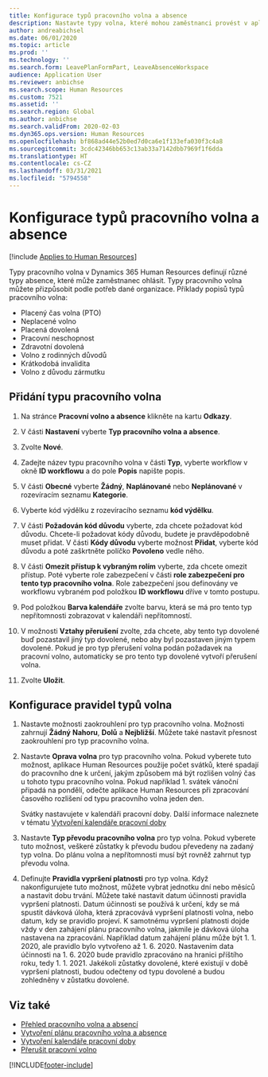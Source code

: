 ```yaml
---
title: Konfigurace typů pracovního volna a absence
description: Nastavte typy volna, které mohou zaměstnanci provést v aplikaci Dynamics 365 Human Resources.
author: andreabichsel
ms.date: 06/01/2020
ms.topic: article
ms.prod: ''
ms.technology: ''
ms.search.form: LeavePlanFormPart, LeaveAbsenceWorkspace
audience: Application User
ms.reviewer: anbichse
ms.search.scope: Human Resources
ms.custom: 7521
ms.assetid: ''
ms.search.region: Global
ms.author: anbichse
ms.search.validFrom: 2020-02-03
ms.dyn365.ops.version: Human Resources
ms.openlocfilehash: bf868ad44e52b0ed7d0ca6e1f133efa030f3c4a8
ms.sourcegitcommit: 3cdc42346bb653c13ab33a7142dbb7969f1f6dda
ms.translationtype: HT
ms.contentlocale: cs-CZ
ms.lasthandoff: 03/31/2021
ms.locfileid: "5794558"
---
```

# <a name="configure-leave-and-absence-types"></a>Konfigurace typů pracovního volna a absence

[!include [Applies to Human Resources](../includes/applies-to-hr.md)]

Typy pracovního volna v Dynamics 365 Human Resources definují různé typy absence, které může zaměstnanec ohlásit. Typy pracovního volna můžete přizpůsobit podle potřeb dané organizace. Příklady popisů typů pracovního volna:

- Placený čas volna (PTO)
- Neplacené volno
- Placená dovolená
- Pracovní neschopnost
- Zdravotní dovolená
- Volno z rodinných důvodů
- Krátkodobá invalidita
- Volno z důvodu zármutku

## <a name="add-a-leave-type"></a>Přidání typu pracovního volna

1. Na stránce **Pracovní volno a absence** klikněte na kartu **Odkazy**.

2. V části **Nastavení** vyberte **Typ pracovního volna a absence**.

3. Zvolte **Nové**.

4. Zadejte název typu pracovního volna v části **Typ**, vyberte workflow v okně **ID workflowu** a do pole **Popis** napište popis.

5. V části **Obecné** vyberte **Žádný**, **Naplánované** nebo **Neplánované** v rozevíracím seznamu **Kategorie**.

6. Vyberte kód výdělku z rozevíracího seznamu **kód výdělku**.

7. V části **Požadován kód důvodu** vyberte, zda chcete požadovat kód důvodu. Chcete-li požadovat kódy důvodu, budete je pravděpodobně muset přidat. V části **Kódy důvodu** vyberte možnost **Přidat**, vyberte kód důvodu a poté zaškrtněte políčko **Povoleno** vedle něho.

8. V části **Omezit přístup k vybraným rolím** vyberte, zda chcete omezit přístup. Poté vyberte role zabezpečení v části **role zabezpečení pro tento typ pracovního volna**. Role zabezpečení jsou definovány ve workflowu vybraném pod položkou **ID workflowu** dříve v tomto postupu.

9. Pod položkou **Barva kalendáře** zvolte barvu, která se má pro tento typ nepřítomnosti zobrazovat v kalendáři nepřítomností. 

10. V možnosti **Vztahy přerušení** zvolte, zda chcete, aby tento typ dovolené buď pozastavil jiný typ dovolené, nebo aby byl pozastaven jiným typem dovolené. Pokud je pro typ přerušení volna podán požadavek na pracovní volno, automaticky se pro tento typ dovolené vytvoří přerušení volna. 

10. Zvolte **Uložit**.

## <a name="configure-leave-type-rules"></a>Konfigurace pravidel typů volna

1. Nastavte možnosti zaokrouhlení pro typ pracovního volna. Možnosti zahrnují **Žádný** **Nahoru**, **Dolů** a **Nejbližší**. Můžete také nastavit přesnost zaokrouhlení pro typ pracovního volna.

2. Nastavte **Oprava volna** pro typ pracovního volna. Pokud vyberete tuto možnost, aplikace Human Resources použije počet svátků, které spadají do pracovního dne k určení, jakým způsobem má být rozlišen volný čas u tohoto typu pracovního volna. Pokud například 1. svátek vánoční připadá na pondělí, odečte aplikace Human Resources při zpracování časového rozlišení od typu pracovního volna jeden den.

   Svátky nastavujete v kalendáři pracovní doby. Další informace naleznete v tématu [Vytvoření kalendáře pracovní doby](hr-leave-and-absence-working-time-calendar.md)
   
 3. Nastavte **Typ převodu pracovního volna** pro typ volna. Pokud vyberete tuto možnost, veškeré zůstatky k převodu budou převedeny na zadaný typ volna. Do plánu volna a nepřítomnosti musí být rovněž zahrnut typ převodu volna. 
 
 4. Definujte **Pravidla vypršení platnosti** pro typ volna. Když nakonfigurujete tuto možnost, můžete vybrat jednotku dní nebo měsíců a nastavit dobu trvání. Můžete také nastavit datum účinnosti pravidla vypršení platnosti. Datum účinnosti se používá k určení, kdy se má spustit dávková úloha, která zpracovává vypršení platnosti volna, nebo datum, kdy se pravidlo projeví. K samotnému vypršení platnosti dojde vždy v den zahájení plánu pracovního volna, jakmile je dávková úloha nastavena na zpracování. Například datum zahájení plánu může být 1. 1. 2020, ale pravidlo bylo vytvořeno až 1. 6. 2020. Nastavením data účinnosti na 1. 6. 2020 bude pravidlo zpracováno na hranici příštího roku, tedy 1. 1. 2021. Jakékoli zůstatky dovolené, které existují v době vypršení platnosti, budou odečteny od typu dovolené a budou zohledněny v zůstatku dovolené. 
 
## <a name="see-also"></a>Viz také

- [Přehled pracovního volna a absencí](hr-leave-and-absence-overview.md)
- [Vytvoření plánu pracovního volna a absence](hr-leave-and-absence-plans.md)
- [Vytvoření kalendáře pracovní doby](hr-leave-and-absence-working-time-calendar.md)
- [Přerušit pracovní volno](hr-leave-and-absence-suspend-leave.md)



[!INCLUDE[footer-include](../includes/footer-banner.md)]

